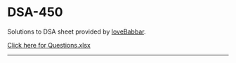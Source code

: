 # DSA-450
Solutions to DSA sheet provided by 
[loveBabbar](https://github.com/loveBabbar).

[Click here for Questions.xlsx](https://drive.google.com/file/d/1FMdN_OCfOI0iAeDlqswCiC2DZzD4nPsb/view)

------------------------
